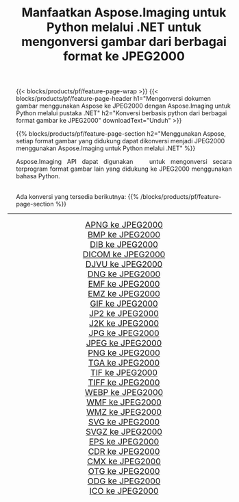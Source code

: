 ﻿---
title: Manfaatkan Aspose.Imaging untuk Python melalui .NET untuk mengonversi gambar dari berbagai format ke JPEG2000 
weight: 3920
url: /id/python-net/conversion/to/jpeg2000 
lang: id
langdirlevel: 2
locales: zh-hans,ja,it,ru,de,es,fr,nl,id,lt,pl,pt,vi,tr,ko,zh-hant,ar,hi,th,sv,cs,uk,he
description: Anda dapat menggunakan Aspose.Imaging untuk Python melalui pustaka .NET untuk mengonversi dari berbagai format ke JPEG2000
---

{{< blocks/products/pf/feature-page-wrap >}}
{{< blocks/products/pf/feature-page-header h1="Mengonversi dokumen gambar menggunakan Aspose ke JPEG2000 dengan Aspose.Imaging untuk Python melalui pustaka .NET" h2="Konversi berbasis python dari berbagai format gambar ke JPEG2000" downloadText="Unduh" >}}


{{% blocks/products/pf/feature-page-section  h2="Menggunakan Aspose, setiap format gambar yang didukung dapat dikonversi menjadi JPEG2000 menggunakan Aspose.Imaging untuk Python melalui .NET" %}}
<p align=justify>Aspose.Imaging API dapat digunakan   untuk mengonversi secara terprogram format gambar lain yang didukung ke JPEG2000 menggunakan bahasa Python.</p>
<br/>
Ada konversi yang tersedia berikutnya:
{{% /blocks/products/pf/feature-page-section %}}
<div class="container-fluid productfamilypage bg-gray">
    <div class="convertypes bg-gray agp-content section">
        <div class="container">
		<hr style="margin-left:-20px;"/>
		<div class="row other-converters" style="gap: 10px;font-size: 19px;text-align:center;">
		    <div class='col-md-2 other-converter remove-lp remove-rp'><a href="/imaging/id/python-net/conversion/apng-to-jpeg2000" style="padding:15px;">APNG ke JPEG2000</a></div>
<div class='col-md-2 other-converter remove-lp remove-rp'><a href="/imaging/id/python-net/conversion/bmp-to-jpeg2000" style="padding:15px;">BMP ke JPEG2000</a></div>
<div class='col-md-2 other-converter remove-lp remove-rp'><a href="/imaging/id/python-net/conversion/dib-to-jpeg2000" style="padding:15px;">DIB ke JPEG2000</a></div>
<div class='col-md-2 other-converter remove-lp remove-rp'><a href="/imaging/id/python-net/conversion/dicom-to-jpeg2000" style="padding:15px;">DICOM ke JPEG2000</a></div>
<div class='col-md-2 other-converter remove-lp remove-rp'><a href="/imaging/id/python-net/conversion/djvu-to-jpeg2000" style="padding:15px;">DJVU ke JPEG2000</a></div>
<div class='col-md-2 other-converter remove-lp remove-rp'><a href="/imaging/id/python-net/conversion/dng-to-jpeg2000" style="padding:15px;">DNG ke JPEG2000</a></div>
<div class='col-md-2 other-converter remove-lp remove-rp'><a href="/imaging/id/python-net/conversion/emf-to-jpeg2000" style="padding:15px;">EMF ke JPEG2000</a></div>
<div class='col-md-2 other-converter remove-lp remove-rp'><a href="/imaging/id/python-net/conversion/emz-to-jpeg2000" style="padding:15px;">EMZ ke JPEG2000</a></div>
<div class='col-md-2 other-converter remove-lp remove-rp'><a href="/imaging/id/python-net/conversion/gif-to-jpeg2000" style="padding:15px;">GIF ke JPEG2000</a></div>
<div class='col-md-2 other-converter remove-lp remove-rp'><a href="/imaging/id/python-net/conversion/jp2-to-jpeg2000" style="padding:15px;">JP2 ke JPEG2000</a></div>
<div class='col-md-2 other-converter remove-lp remove-rp'><a href="/imaging/id/python-net/conversion/j2k-to-jpeg2000" style="padding:15px;">J2K ke JPEG2000</a></div>
<div class='col-md-2 other-converter remove-lp remove-rp'><a href="/imaging/id/python-net/conversion/jpg-to-jpeg2000" style="padding:15px;">JPG ke JPEG2000</a></div>
<div class='col-md-2 other-converter remove-lp remove-rp'><a href="/imaging/id/python-net/conversion/jpeg-to-jpeg2000" style="padding:15px;">JPEG ke JPEG2000</a></div>
<div class='col-md-2 other-converter remove-lp remove-rp'><a href="/imaging/id/python-net/conversion/png-to-jpeg2000" style="padding:15px;">PNG ke JPEG2000</a></div>
<div class='col-md-2 other-converter remove-lp remove-rp'><a href="/imaging/id/python-net/conversion/tga-to-jpeg2000" style="padding:15px;">TGA ke JPEG2000</a></div>
<div class='col-md-2 other-converter remove-lp remove-rp'><a href="/imaging/id/python-net/conversion/tif-to-jpeg2000" style="padding:15px;">TIF ke JPEG2000</a></div>
<div class='col-md-2 other-converter remove-lp remove-rp'><a href="/imaging/id/python-net/conversion/tiff-to-jpeg2000" style="padding:15px;">TIFF ke JPEG2000</a></div>
<div class='col-md-2 other-converter remove-lp remove-rp'><a href="/imaging/id/python-net/conversion/webp-to-jpeg2000" style="padding:15px;">WEBP ke JPEG2000</a></div>
<div class='col-md-2 other-converter remove-lp remove-rp'><a href="/imaging/id/python-net/conversion/wmf-to-jpeg2000" style="padding:15px;">WMF ke JPEG2000</a></div>
<div class='col-md-2 other-converter remove-lp remove-rp'><a href="/imaging/id/python-net/conversion/wmz-to-jpeg2000" style="padding:15px;">WMZ ke JPEG2000</a></div>
<div class='col-md-2 other-converter remove-lp remove-rp'><a href="/imaging/id/python-net/conversion/svg-to-jpeg2000" style="padding:15px;">SVG ke JPEG2000</a></div>
<div class='col-md-2 other-converter remove-lp remove-rp'><a href="/imaging/id/python-net/conversion/svgz-to-jpeg2000" style="padding:15px;">SVGZ ke JPEG2000</a></div>
<div class='col-md-2 other-converter remove-lp remove-rp'><a href="/imaging/id/python-net/conversion/eps-to-jpeg2000" style="padding:15px;">EPS ke JPEG2000</a></div>
<div class='col-md-2 other-converter remove-lp remove-rp'><a href="/imaging/id/python-net/conversion/cdr-to-jpeg2000" style="padding:15px;">CDR ke JPEG2000</a></div>
<div class='col-md-2 other-converter remove-lp remove-rp'><a href="/imaging/id/python-net/conversion/cmx-to-jpeg2000" style="padding:15px;">CMX ke JPEG2000</a></div>
<div class='col-md-2 other-converter remove-lp remove-rp'><a href="/imaging/id/python-net/conversion/otg-to-jpeg2000" style="padding:15px;">OTG ke JPEG2000</a></div>
<div class='col-md-2 other-converter remove-lp remove-rp'><a href="/imaging/id/python-net/conversion/odg-to-jpeg2000" style="padding:15px;">ODG ke JPEG2000</a></div>
<div class='col-md-2 other-converter remove-lp remove-rp'><a href="/imaging/id/python-net/conversion/ico-to-jpeg2000" style="padding:15px;">ICO ke JPEG2000</a></div>
                </div>
        </div>
    </div>
</div>
<br/>

